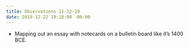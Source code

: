 ```yaml
---
title: Observations 11-12-19
date: 2019-12-22 19:10:00 -06:00
---
```


- Mapping out an essay with notecards on a bulletin board like it’s 1400 BCE.